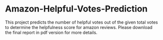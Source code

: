 # Amazon-Helpful-Votes-Prediction
This project predicts the number of helpful votes out of the given total votes to determine the helpfulness score for amazon reviews.
Please download the final report in pdf version for more details.
